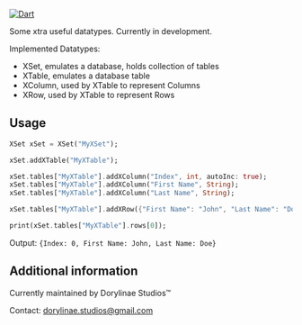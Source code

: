 [![Dart](https://github.com/DorylinaeStudios/xtra/actions/workflows/dart.yml/badge.svg?branch=alpha)](https://github.com/DorylinaeStudios/xtra/actions/workflows/dart.yml)

Some xtra useful datatypes. Currently in development.

Implemented Datatypes:
- XSet, emulates a database, holds collection of tables
- XTable, emulates a database table
- XColumn, used by XTable to represent Columns
- XRow, used by XTable to represent Rows

## Usage

```dart
XSet xSet = XSet("MyXSet");

xSet.addXTable("MyXTable");

xSet.tables["MyXTable"].addXColumn("Index", int, autoInc: true);
xSet.tables["MyXTable"].addXColumn("First Name", String);
xSet.tables["MyXTable"].addXColumn("Last Name", String);

xSet.tables["MyXTable"].addXRow({"First Name": "John", "Last Name": "Doe"});

print(xSet.tables["MyXTable"].rows[0]);
```
Output:
```{Index: 0, First Name: John, Last Name: Doe}```

## Additional information

Currently maintained by Dorylinae Studios™

Contact: dorylinae.studios@gmail.com
